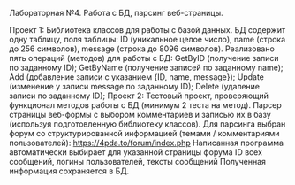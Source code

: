 Лабораторная №4. Работа с БД, парсинг веб-страницы.

Проект 1: Библиотека классов для работы с базой данных.
БД содержит одну таблицу, поля таблицы: ID (уникальное целое
число), name (строка до 256 символов), message (строка до 8096
символов). Реализовано пять операций (методов) для работы с БД: GetByID
(получение записи по заданному ID); GetByName (получение
записей по заданному name); Add (добавление записи с указанием
{ID, name, message}); Update (изменение у записи message по
заданному ID); Delete (удаление записи по заданному ID);
Проект 2: Тестовый проект, проверяющий функционал методов работы
с БД (минимум 2 теста на метод). Парсер страницы веб-формы с выбором комментариев и
записью их в базу (используя подготовленную библиотеку классов).
Для парсинга выбран форум со структурированной информацией (темами / комментариями
пользователей): https://4pda.to/forum/index.php
Написанная программа автоматически выбирает для
указанной страницы форума ID всех сообщений, логины
пользователей, тексты сообщений
Полученная информация сохраняется в БД.

